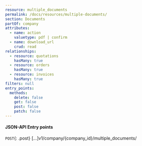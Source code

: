 ```yaml
---
resource: multiple_documents
permalink: /docs/resources/multiple-documents/
section: Documents
partOf: company
attributes:
  - name: action
    valuetype: pdf | confirm
  - name: download_url
    crud: read
relationships:
  - resource: quotations
    hasMany: true
  - resource: orders
    hasMany: true
  - resource: invoices
    hasMany: true
filters: null
entry_points:
  methods:
    delete: false
    get: false
    post: false
    patch: false
---
```


#### JSON-API Entry points

`POST`{: .post} [...]v1/company/{company_id}/multiple_documents/

